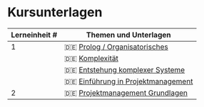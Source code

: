# Kursunterlagen

| Lerneinheit # | Themen und Unterlagen |
| --- | --- |
| 1 | 🇩🇪 [Prolog / Organisatorisches](https://github.com/aheil/hhn-devops/raw/main/slides/seks.00.de.prolog.pdf) |
|   | 🇩🇪 [Komplexität](https://github.com/aheil/hhn-seks/raw/main/slides/seks.01.de.complexity_origin.pdf) |
|   | 🇩🇪 [Entstehung komplexer Systeme](https://github.com/aheil/hhn-seks/raw/main/slides/seks.01.de.complexity_origin.pdf) |
|   | 🇩🇪 [Einführung in Projektmanagement](https://github.com/aheil/hhn-seks/raw/main/slides/seks.01.de.complexity_origin.pdf) |
| 2 | 🇩🇪 [Projektmanagement Grundlagen](https://github.com/aheil/hhn-seks/raw/main/slides/seks.03.de.pdf) |


